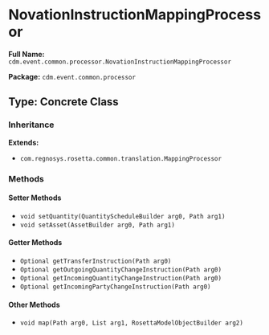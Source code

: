 # NovationInstructionMappingProcessor

**Full Name:** `cdm.event.common.processor.NovationInstructionMappingProcessor`

**Package:** `cdm.event.common.processor`

## Type: Concrete Class

### Inheritance

**Extends:**
- `com.regnosys.rosetta.common.translation.MappingProcessor`

### Methods

#### Setter Methods

- `void setQuantity(QuantityScheduleBuilder arg0, Path arg1)`
- `void setAsset(AssetBuilder arg0, Path arg1)`

#### Getter Methods

- `Optional getTransferInstruction(Path arg0)`
- `Optional getOutgoingQuantityChangeInstruction(Path arg0)`
- `Optional getIncomingQuantityChangeInstruction(Path arg0)`
- `Optional getIncomingPartyChangeInstruction(Path arg0)`

#### Other Methods

- `void map(Path arg0, List arg1, RosettaModelObjectBuilder arg2)`

